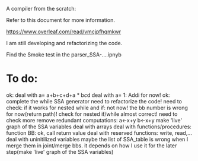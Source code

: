 A compiler from the scratch:

Refer to this document for more information.

https://www.overleaf.com/read/vmcjpfhqmkwr

I am still developing and refactorizing the code.


Find the Smoke test in the parser_SSA-....ipnyb


# To do: 
ok: deal with a= a+b+c+d+a * b*c*d
deal with a= 1:
     Addi for now!
ok: complete the while SSA generator
     need to refactorize the code!
     need to check: if it works for nested while and if: not now! the bb number is wrong for now(return path)!
     check for nested if/while almost correct! need to check more
remove redundant computations: a<-x+y  b<-x+y
make 'live' graph of the SSA variables
deal with arrays
deal with functions/procedures: 
    function BB: ok, 
    call
    return value
deal with reserved functions: write, read,...
deal with uninitilized variables
maybe the list of SSA_table is wrong when I merge them in joint/merge bbs. 
    it depends on how I use it for the later step(make 'live' graph of the SSA variables)
